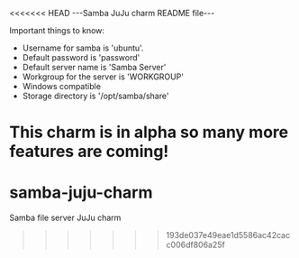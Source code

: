 <<<<<<< HEAD
---Samba JuJu charm README file---

Important things to know:
- Username for samba is 'ubuntu'.
- Default password is 'password'
- Default server name is 'Samba Server'
- Workgroup for the server is 'WORKGROUP'
- Windows compatible
- Storage directory is '/opt/samba/share'

This charm is in alpha so many more features are coming!
=======
# samba-juju-charm
Samba file server JuJu charm
>>>>>>> 193de037e49eae1d5586ac42cacc006df806a25f
